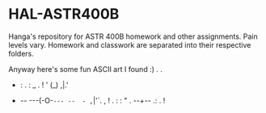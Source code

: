 # HAL-ASTR400B
Hanga's repository for ASTR 400B homework and other assignments. Pain levels vary.
Homework and classwork are separated into their respective folders.

Anyway here's some fun ASCII art I found :)
   .       . 
 +  :      .
           :       _
       .   !   '  (_)
          ,|.' 
-  -- ---(-O-`--- --  -
         ,`|'`.
       ,   !    .
           :       :  " 
           .     --+--
 .:        .       !
